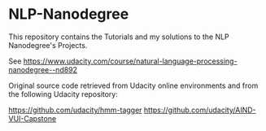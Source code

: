 # NLP-Nanodegree

This repository contains the Tutorials and my solutions to the NLP Nanodegree's Projects.

See https://www.udacity.com/course/natural-language-processing-nanodegree--nd892

Original source code retrieved from Udacity online environments and from the following Udacity repository:

https://github.com/udacity/hmm-tagger
https://github.com/udacity/AIND-VUI-Capstone
